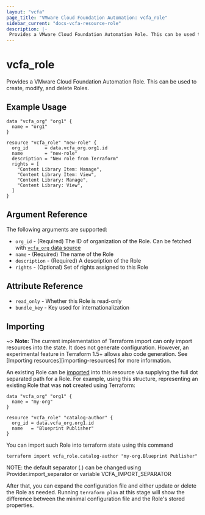 ```yaml
---
layout: "vcfa"
page_title: "VMware Cloud Foundation Automation: vcfa_role"
sidebar_current: "docs-vcfa-resource-role"
description: |-
 Provides a VMware Cloud Foundation Automation Role. This can be used to create, modify, and delete Roles.
---
```


# vcfa\_role

Provides a VMware Cloud Foundation Automation Role. This can be used to create, modify, and delete Roles.

## Example Usage

```hcl
data "vcfa_org" "org1" {
  name = "org1"
}

resource "vcfa_role" "new-role" {
  org_id      = data.vcfa_org.org1.id
  name        = "new-role"
  description = "New role from Terraform"
  rights = [
    "Content Library Item: Manage",
    "Content Library Item: View",
    "Content Library: Manage",
    "Content Library: View",
  ]
}
```

## Argument Reference

The following arguments are supported:

* `org_id` - (Required) The ID of organization of the Role. Can be fetched with [`vcfa_org` data source](/providers/vmware/vcfa/latest/docs/data-sources/org)
* `name` - (Required) The name of the Role
* `description` - (Required) A description of the Role
* `rights` - (Optional) Set of rights assigned to this Role

## Attribute Reference

* `read_only` - Whether this Role is read-only
* `bundle_key` - Key used for internationalization

## Importing

~> **Note:** The current implementation of Terraform import can only import resources into the
state. It does not generate configuration. However, an experimental feature in Terraform 1.5+ allows
also code generation. See [Importing resources][importing-resources] for more information.

An existing Role can be [imported][docs-import] into this resource via supplying the full dot separated path for a Role.
For example, using this structure, representing an existing Role that was **not** created using Terraform:

```hcl
data "vcfa_org" "org1" {
  name = "my-org"
}

resource "vcfa_role" "catalog-author" {
  org_id = data.vcfa_org.org1.id
  name   = "Blueprint Publisher"
}
```

You can import such Role into terraform state using this command

```
terraform import vcfa_role.catalog-author "my-org.Blueprint Publisher"
```

NOTE: the default separator (.) can be changed using Provider.import_separator or variable VCFA_IMPORT_SEPARATOR

[docs-import]:https://www.terraform.io/docs/import/

After that, you can expand the configuration file and either update or delete the Role as needed. Running `terraform plan`
at this stage will show the difference between the minimal configuration file and the Role's stored properties.
